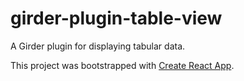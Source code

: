 # girder-plugin-table-view

A Girder plugin for displaying tabular data.

This project was bootstrapped with [Create React App](https://github.com/facebookincubator/create-react-app).
